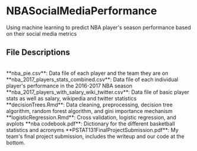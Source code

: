 # NBASocialMediaPerformance
Using machine learning to predict NBA player's season performance based on their social media metrics

## File Descriptions
<br>
**nba_pie.csv**: Data file of each player and the team they are on
**nba_2017_players_stats_combined.csv**: Data file of each individual player's performance in the 2016-2017 NBA season
**nba_2017_players_with_salary_wiki_twitter.csv**: Data file of basic player stats as well as salary, wikipedia and twitter statistics
**decisionTrees.Rmd**: Data cleaning, preprocessing, decision tree algorithm, random forest algorithm, and gini importance mechanism
**logisticRegression.Rmd**: Cross validation, logistic regression, and avplots
**nba codebook.pdf**: Dictionary for the different basketball statistics and acronyms
**PSTAT131FinalProjectSubmission.pdf**: My team's final project submission, includes the writeup and our code at the bottom.


